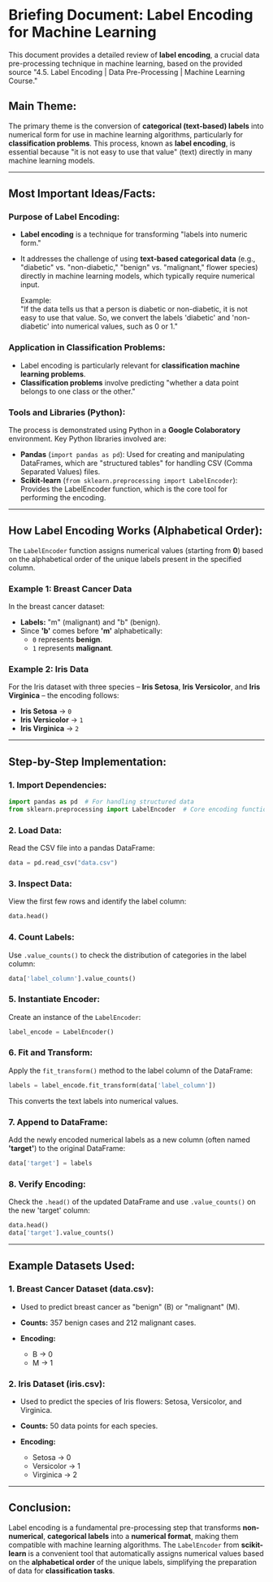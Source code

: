 
# Briefing Document: Label Encoding for Machine Learning

This document provides a detailed review of **label encoding**, a crucial data pre-processing technique in machine learning, based on the provided source "4.5. Label Encoding | Data Pre-Processing | Machine Learning Course."

## Main Theme:
The primary theme is the conversion of **categorical (text-based) labels** into numerical form for use in machine learning algorithms, particularly for **classification problems**. This process, known as **label encoding**, is essential because "it is not easy to use that value" (text) directly in many machine learning models.

---

## Most Important Ideas/Facts:

### Purpose of Label Encoding:
- **Label encoding** is a technique for transforming "labels into numeric form."
- It addresses the challenge of using **text-based categorical data** (e.g., "diabetic" vs. "non-diabetic," "benign" vs. "malignant," flower species) directly in machine learning models, which typically require numerical input.
  
  Example:  
  "If the data tells us that a person is diabetic or non-diabetic, it is not easy to use that value. So, we convert the labels 'diabetic' and 'non-diabetic' into numerical values, such as 0 or 1."

### Application in Classification Problems:
- Label encoding is particularly relevant for **classification machine learning problems**.
- **Classification problems** involve predicting "whether a data point belongs to one class or the other."

### Tools and Libraries (Python):
The process is demonstrated using Python in a **Google Colaboratory** environment. Key Python libraries involved are:

- **Pandas** (`import pandas as pd`): Used for creating and manipulating DataFrames, which are "structured tables" for handling CSV (Comma Separated Values) files.
- **Scikit-learn** (`from sklearn.preprocessing import LabelEncoder`): Provides the LabelEncoder function, which is the core tool for performing the encoding.

---

## How Label Encoding Works (Alphabetical Order):

The `LabelEncoder` function assigns numerical values (starting from **0**) based on the alphabetical order of the unique labels present in the specified column.

### Example 1: Breast Cancer Data
In the breast cancer dataset:
- **Labels:** "m" (malignant) and "b" (benign).
- Since **'b'** comes before **'m'** alphabetically:
  - `0` represents **benign**.
  - `1` represents **malignant**.

### Example 2: Iris Data
For the Iris dataset with three species – **Iris Setosa**, **Iris Versicolor**, and **Iris Virginica** – the encoding follows:
- **Iris Setosa** -> `0`
- **Iris Versicolor** -> `1`
- **Iris Virginica** -> `2`

---

## Step-by-Step Implementation:

### 1. **Import Dependencies:**
```python
import pandas as pd  # For handling structured data
from sklearn.preprocessing import LabelEncoder  # Core encoding function
````

### 2. **Load Data:**

Read the CSV file into a pandas DataFrame:

```python
data = pd.read_csv("data.csv")
```

### 3. **Inspect Data:**

View the first few rows and identify the label column:

```python
data.head()
```

### 4. **Count Labels:**

Use `.value_counts()` to check the distribution of categories in the label column:

```python
data['label_column'].value_counts()
```

### 5. **Instantiate Encoder:**

Create an instance of the `LabelEncoder`:

```python
label_encode = LabelEncoder()
```

### 6. **Fit and Transform:**

Apply the `fit_transform()` method to the label column of the DataFrame:

```python
labels = label_encode.fit_transform(data['label_column'])
```

This converts the text labels into numerical values.

### 7. **Append to DataFrame:**

Add the newly encoded numerical labels as a new column (often named **'target'**) to the original DataFrame:

```python
data['target'] = labels
```

### 8. **Verify Encoding:**

Check the `.head()` of the updated DataFrame and use `.value_counts()` on the new 'target' column:

```python
data.head()
data['target'].value_counts()
```

---

## Example Datasets Used:

### 1. **Breast Cancer Dataset (data.csv):**

* Used to predict breast cancer as "benign" (B) or "malignant" (M).
* **Counts:** 357 benign cases and 212 malignant cases.
* **Encoding:**

  * B → 0
  * M → 1

### 2. **Iris Dataset (iris.csv):**

* Used to predict the species of Iris flowers: Setosa, Versicolor, and Virginica.
* **Counts:** 50 data points for each species.
* **Encoding:**

  * Setosa → 0
  * Versicolor → 1
  * Virginica → 2

---

## Conclusion:

Label encoding is a fundamental pre-processing step that transforms **non-numerical**, **categorical labels** into a **numerical format**, making them compatible with machine learning algorithms. The `LabelEncoder` from **scikit-learn** is a convenient tool that automatically assigns numerical values based on the **alphabetical order** of the unique labels, simplifying the preparation of data for **classification tasks**.

```

